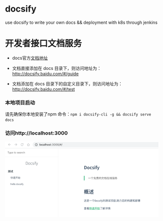 # docsify
use docsify to write your own docs &amp;&amp; deployment with k8s through jenkins


# 开发者接口文档服务

- docs官方[文档地址](https://docsify.js.org/) 

- 文档直接添加在 docs 目录下，则访问地址为：http://docsify.baidu.com/#/guide

- 文档添加在 docs 目录下的自定义目录下，则访问地址为：http://docsify.baidu.com/#/test

### 本地项目启动
请先确保你本地安装了npm
命令：`npm i docsify-cli -g && docsify serve docs`


### 访问http://localhost:3000
![访问预览](docs/static/overview.png ':size=WIDTHxHEIGHT')
